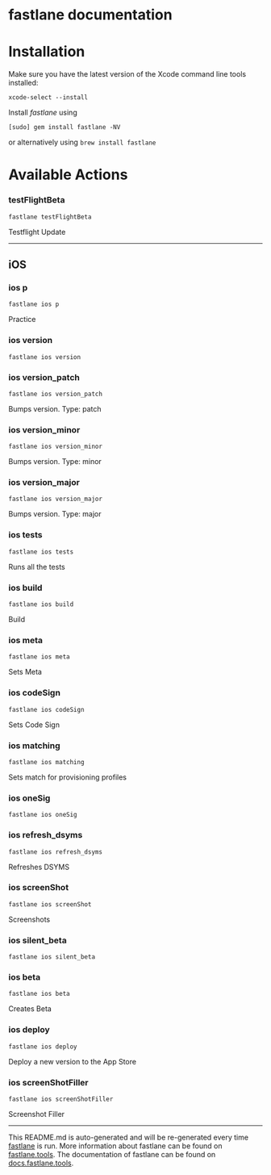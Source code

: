 fastlane documentation
================
# Installation

Make sure you have the latest version of the Xcode command line tools installed:

```
xcode-select --install
```

Install _fastlane_ using
```
[sudo] gem install fastlane -NV
```
or alternatively using `brew install fastlane`

# Available Actions
### testFlightBeta
```
fastlane testFlightBeta
```
Testflight Update

----

## iOS
### ios p
```
fastlane ios p
```
Practice
### ios version
```
fastlane ios version
```

### ios version_patch
```
fastlane ios version_patch
```
Bumps version. Type: patch
### ios version_minor
```
fastlane ios version_minor
```
Bumps version. Type: minor
### ios version_major
```
fastlane ios version_major
```
Bumps version. Type: major
### ios tests
```
fastlane ios tests
```
Runs all the tests
### ios build
```
fastlane ios build
```
Build
### ios meta
```
fastlane ios meta
```
Sets Meta
### ios codeSign
```
fastlane ios codeSign
```
Sets Code Sign
### ios matching
```
fastlane ios matching
```
Sets match for provisioning profiles
### ios oneSig
```
fastlane ios oneSig
```

### ios refresh_dsyms
```
fastlane ios refresh_dsyms
```
Refreshes DSYMS
### ios screenShot
```
fastlane ios screenShot
```
Screenshots
### ios silent_beta
```
fastlane ios silent_beta
```

### ios beta
```
fastlane ios beta
```
Creates Beta
### ios deploy
```
fastlane ios deploy
```
Deploy a new version to the App Store
### ios screenShotFiller
```
fastlane ios screenShotFiller
```
Screenshot Filler

----

This README.md is auto-generated and will be re-generated every time [fastlane](https://fastlane.tools) is run.
More information about fastlane can be found on [fastlane.tools](https://fastlane.tools).
The documentation of fastlane can be found on [docs.fastlane.tools](https://docs.fastlane.tools).
